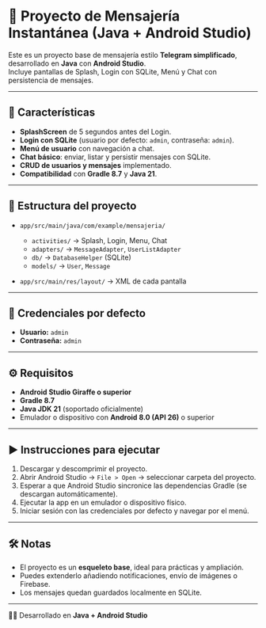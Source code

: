 # 📱 Proyecto de Mensajería Instantánea (Java + Android Studio)

Este es un proyecto base de mensajería estilo **Telegram simplificado**, desarrollado en **Java** con **Android Studio**.  
Incluye pantallas de Splash, Login con SQLite, Menú y Chat con persistencia de mensajes.

---

## 🚀 Características
- **SplashScreen** de 5 segundos antes del Login.
- **Login con SQLite** (usuario por defecto: `admin`, contraseña: `admin`).
- **Menú de usuario** con navegación a chat.
- **Chat básico**: enviar, listar y persistir mensajes con SQLite.
- **CRUD de usuarios y mensajes** implementado.
- **Compatibilidad** con **Gradle 8.7** y **Java 21**.

---

## 📂 Estructura del proyecto
- `app/src/main/java/com/example/mensajeria/`
  - `activities/` → Splash, Login, Menu, Chat
  - `adapters/` → `MessageAdapter`, `UserListAdapter`
  - `db/` → `DatabaseHelper` (SQLite)
  - `models/` → `User`, `Message`

- `app/src/main/res/layout/` → XML de cada pantalla

---

## 🔑 Credenciales por defecto
- **Usuario:** `admin`
- **Contraseña:** `admin`

---

## ⚙️ Requisitos
- **Android Studio Giraffe o superior**
- **Gradle 8.7**
- **Java JDK 21** (soportado oficialmente)
- Emulador o dispositivo con **Android 8.0 (API 26)** o superior

---

## ▶️ Instrucciones para ejecutar
1. Descargar y descomprimir el proyecto.
2. Abrir Android Studio → `File > Open` → seleccionar carpeta del proyecto.
3. Esperar a que Android Studio sincronice las dependencias Gradle (se descargan automáticamente).
4. Ejecutar la app en un emulador o dispositivo físico.
5. Iniciar sesión con las credenciales por defecto y navegar por el menú.

---

## 🛠️ Notas
- El proyecto es un **esqueleto base**, ideal para prácticas y ampliación.
- Puedes extenderlo añadiendo notificaciones, envío de imágenes o Firebase.
- Los mensajes quedan guardados localmente en SQLite.

---

👨‍💻 Desarrollado en **Java + Android Studio**
